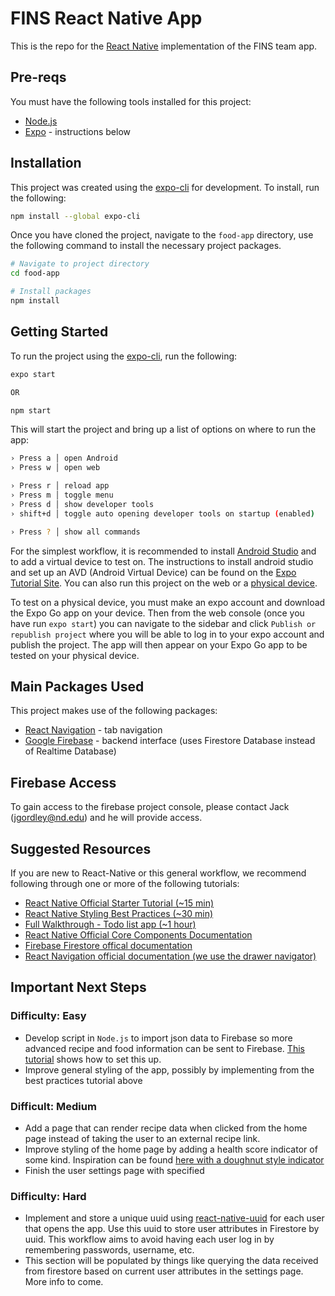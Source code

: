 # FINS React Native App
This is the repo for the [React Native](https://reactnative.dev) implementation of the FINS team app.

## Pre-reqs
You must have the following tools installed for this project:
* [Node.js](https://nodejs.org/en/)
* [Expo](https://expo.dev/tools#cli) - instructions below

## Installation
This project was created using the [expo-cli](https://expo.dev/tools#cli) for development. To install, run the following:

```bash
npm install --global expo-cli
```

Once you have cloned the project, navigate to the `food-app` directory, use the following command to install the necessary project packages.

```bash
# Navigate to project directory
cd food-app

# Install packages
npm install
```

## Getting Started
To run the project using the [expo-cli](https://expo.dev/tools#cli), run the following:

```bash
expo start

OR

npm start
```

This will start the project and bring up a list of options on where to run the app: 
```bash
› Press a │ open Android
› Press w │ open web

› Press r │ reload app
› Press m │ toggle menu
› Press d │ show developer tools
› shift+d │ toggle auto opening developer tools on startup (enabled)

› Press ? │ show all commands
```

For the simplest workflow, it is recommended to install [Android Studio](https://developer.android.com/studio) and to add a virtual device to test on. The instructions to install android studio and set up an AVD (Android Virtual Device) can be found on the [Expo Tutorial Site](https://docs.expo.dev/workflow/android-studio-emulator/). You can also run this project on the web or a [physical device](https://docs.expo.dev/guides/testing-on-devices/).

To test on a physical device, you must make an expo account and download the Expo Go app on your device. Then from the web console (once you have run `expo start`) you can navigate to the sidebar and click `Publish or republish project` where you will be able to log in to your expo account and publish the project. The app will then appear on your Expo Go app to be tested on your physical device.

## Main Packages Used
This project makes use of the following packages:
* [React Navigation](https://reactnavigation.org/) - tab navigation
* [Google Firebase](https://firebase.google.com/) - backend interface (uses Firestore Database instead of Realtime Database)

## Firebase Access
To gain access to the firebase project console, please contact Jack (jgordley@nd.edu) and he will provide access.

## Suggested Resources
If you are new to React-Native or this general workflow, we recommend following through one or more of the following tutorials:
* [React Native Official Starter Tutorial (~15 min)](https://reactnative.dev/docs/tutorial)
* [React Native Styling Best Practices (~30 min)](https://thoughtbot.com/blog/structure-for-styling-in-react-native)
* [Full Walkthrough - Todo list app (~1 hour)](https://www.simplilearn.com/react-native-tutorial-article)
* [React Native Official Core Components Documentation](https://reactnative.dev/docs/components-and-apis)
* [Firebase Firestore offical documentation](https://firebase.google.com/docs/firestore/query-data/get-data)
* [React Navigation official documentation (we use the drawer navigator)](https://reactnavigation.org/docs/getting-started)

## Important Next Steps

### Difficulty: Easy
* Develop script in `Node.js` to import json data to Firebase so more advanced recipe and food information can be sent to Firebase. [This tutorial](https://levelup.gitconnected.com/firebase-import-json-to-firestore-ed6a4adc2b57) shows how to set this up.
* Improve general styling of the app, possibly by implementing from the best practices tutorial above

### Difficult: Medium
* Add a page that can render recipe data when clicked from the home page instead of taking the user to an external recipe link.
* Improve styling of the home page by adding a health score indicator of some kind. Inspiration can be found [here with a doughnut style indicator](https://reactjsexample.com/react-component-to-display-a-score-with-a-steps-chart/)
* Finish the user settings page with specified 

### Difficulty: Hard
* Implement and store a unique uuid using [react-native-uuid](https://www.npmjs.com/package/react-native-uuid) for each user that opens the app. Use this uuid to store user attributes in Firestore by uuid. This workflow aims to avoid having each user log in by remembering passwords, username, etc.
* This section will be populated by things like querying the data received from firestore based on current user attributes in the settings page. More info to come.